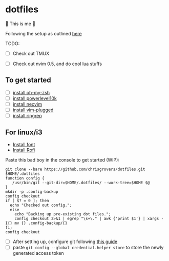 # dotfiles
:dna: This is me :dna:


Following the setup as outlined [here](https://www.atlassian.com/git/tutorials/dotfiles)

TODO: 
- [ ] Check out TMUX
- [ ] Check out nvim 0.5, and do cool lua stuffs


## To get started
- [ ] [install oh-my-zsh](https://ohmyz.sh/#install)
- [ ] [install powerlevel10k](https://github.com/romkatv/powerlevel10k#oh-my-zsh)
- [ ] [install neovim](https://github.com/neovim/neovim/wiki/Installing-Neovim)
- [ ] [install vim-plugged](https://github.com/junegunn/vim-plug#installation)
- [ ] [install ripgrep](https://github.com/BurntSushi/ripgrep#installation)

## For linux/i3
- [Install font](https://github.com/supermarin/YosemiteSanFranciscoFont)
- [Install Rofi](https://github.com/davatorium/rofi/blob/next/INSTALL.md#install-a-checkout-from-git)

Paste this bad boy in the console to get started (WIP):
```
git clone --bare https://github.com/chrisgrovers/dotfiles.git $HOME/.dotfiles
function config {
   /usr/bin/git --git-dir=$HOME/.dotfiles/ --work-tree=$HOME $@
}
mkdir -p .config-backup
config checkout
if [ $? = 0 ]; then
  echo "Checked out config.";
  else
    echo "Backing up pre-existing dot files.";
    config checkout 2>&1 | egrep "\s+\." | awk {'print $1'} | xargs -I{} mv {} .config-backup/{}
fi;
config checkout

```

- [ ] After setting up, configure git following [this guide](https://docs.github.com/en/github/authenticating-to-github/creating-a-personal-access-token)
- [ ] paste `git config --global credential.helper store` to store the newly generated access token
